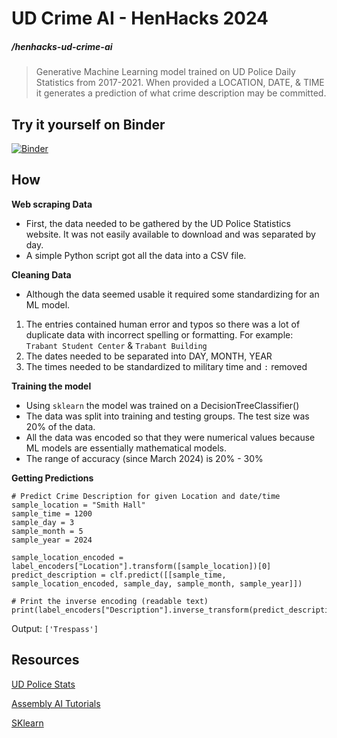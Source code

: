 # UD Crime AI - HenHacks 2024
##### /henhacks-ud-crime-ai

> Generative Machine Learning model trained on UD Police Daily Statistics from 2017-2021. When provided a LOCATION, DATE, & TIME it generates a prediction of what crime description may be committed.

## Try it yourself on Binder
[![Binder](https://mybinder.org/badge_logo.svg)](https://mybinder.org/v2/gh/Pink-Hat-Hacker/henhacks-ud-crime-ai/main)

## How
**Web scraping Data**
- First, the data needed to be gathered by the UD Police Statistics website. It was not easily available to download and was separated by day.
- A simple Python script got all the data into a CSV file.

**Cleaning Data**
- Although the data seemed usable it required some standardizing for an ML model.
1. The entries contained human error and typos so there was a lot of duplicate data with incorrect spelling or formatting. For example: `Trabant Student Center` & `Trabant Building`
2. The dates needed to be separated into DAY, MONTH, YEAR
3. The times needed to be standardized to military time and `:` removed

**Training the model**
- Using `sklearn` the model was trained on a DecisionTreeClassifier()
- The data was split into training and testing groups. The test size was 20% of the data.
- All the data was encoded so that they were numerical values because ML models are essentially mathematical models.
- The range of accuracy (since March 2024) is 20% - 30%

**Getting Predictions**
```
# Predict Crime Description for given Location and date/time
sample_location = "Smith Hall"
sample_time = 1200
sample_day = 3
sample_month = 5
sample_year = 2024

sample_location_encoded = label_encoders["Location"].transform([sample_location])[0]
predict_description = clf.predict([[sample_time, sample_location_encoded, sample_day, sample_month, sample_year]])

# Print the inverse encoding (readable text)
print(label_encoders["Description"].inverse_transform(predict_description))
```
Output: `['Trespass']`

## Resources
[UD Police Stats](https://www1.udel.edu/police/crime-stats/)

[Assembly AI Tutorials](https://www.youtube.com/playlist?list=PLcWfeUsAys2lpJzESyeRUVvJlU6ycjr-b)

[SKlearn](https://scikit-learn.org/stable/)
